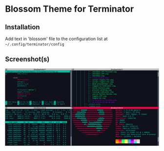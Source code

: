# Blossom Theme for Terminator 

## Installation
Add text in 'blossom' file to the configuration list at ```~/.config/terminator/config```

## Screenshot(s)
![](./screenshots/ss.png)

